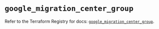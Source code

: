 # `google_migration_center_group`

Refer to the Terraform Registry for docs: [`google_migration_center_group`](https://registry.terraform.io/providers/hashicorp/google/6.20.0/docs/resources/migration_center_group).
